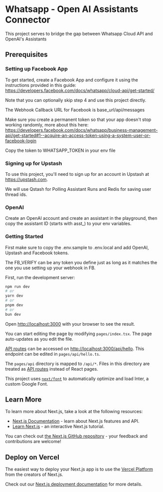 # Whatsapp - Open AI Assistants Connector

This project serves to bridge the gap between Whatsapp Cloud API and OpenAI's Assistants

## Prerequisites

### Setting up Facebook App

To get started, create a Facebook App and configure it using the instructions provided in this guide: https://developers.facebook.com/docs/whatsapp/cloud-api/get-started/

Note that you can optionally skip step 4 and use this project directly.

The Webhook Callback URL for Facebook is base_url/api/messages

Make sure you create a permanent token so that your app doesn't stop working randomly, more about this here: https://developers.facebook.com/docs/whatsapp/business-management-api/get-started#1--acquire-an-access-token-using-a-system-user-or-facebook-login

Copy the token to WHATSAPP_TOKEN in your env file

### Signing up for Upstash

To use this project, you'll need to sign up for an account in Upstash at https://upstash.com.

We will use Qstash for Polling Assistant Runs and Redis for saving user thread ids.

### OpenAI

Create an OpenAI account and create an assistant in the playground, then copy the assistant ID (starts with asst_) to your env variables.

### Getting Started

First make sure to copy the .env.sample to .env.local and add OpenAI, Upstash and Facebook tokens.

The FB_VERIFY can be any token you define just as long as it matches the one you use setting up your webhook in FB.

First, run the development server:

```bash
npm run dev
# or
yarn dev
# or
pnpm dev
# or
bun dev
```

Open [http://localhost:3000](http://localhost:3000) with your browser to see the result.

You can start editing the page by modifying `pages/index.tsx`. The page auto-updates as you edit the file.

[API routes](https://nextjs.org/docs/api-routes/introduction) can be accessed on [http://localhost:3000/api/hello](http://localhost:3000/api/hello). This endpoint can be edited in `pages/api/hello.ts`.

The `pages/api` directory is mapped to `/api/*`. Files in this directory are treated as [API routes](https://nextjs.org/docs/api-routes/introduction) instead of React pages.

This project uses [`next/font`](https://nextjs.org/docs/basic-features/font-optimization) to automatically optimize and load Inter, a custom Google Font.

## Learn More

To learn more about Next.js, take a look at the following resources:

- [Next.js Documentation](https://nextjs.org/docs) - learn about Next.js features and API.
- [Learn Next.js](https://nextjs.org/learn) - an interactive Next.js tutorial.

You can check out [the Next.js GitHub repository](https://github.com/vercel/next.js/) - your feedback and contributions are welcome!

## Deploy on Vercel

The easiest way to deploy your Next.js app is to use the [Vercel Platform](https://vercel.com/new?utm_medium=default-template&filter=next.js&utm_source=create-next-app&utm_campaign=create-next-app-readme) from the creators of Next.js.

Check out our [Next.js deployment documentation](https://nextjs.org/docs/deployment) for more details.
